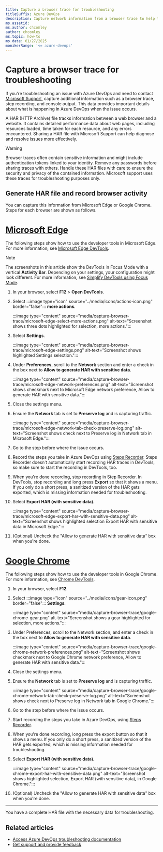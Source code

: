 ```yaml
---
title: Capture a browser trace for troubleshooting
titleSuffix: Azure DevOps
description: Capture network information from a browser trace to help troubleshoot issues with Azure DevOps.
ms.assetid: 
ms.author: chcomley
author: chcomley
ms.topic: how-to
ms.date: 01/27/2025
monikerRange: '<= azure-devops'
---
```


# Capture a browser trace for troubleshooting

If you're troubleshooting an issue with Azure DevOps and need to contact [Microsoft Support](provide-feedback.md), capture additional information such as a browser trace, step recording, and console output. This data provides important details about what is happening in Azure DevOps when the issue occurs.

A HAR (HTTP Archive) file tracks information between a web browser and a website. It contains detailed performance data about web pages, including resources loaded, time taken for each resource, and any errors encountered. Sharing a HAR file with Microsoft Support can help diagnose and resolve issues more effectively.

> [!WARNING]
> Browser traces often contain sensitive information and might include authentication tokens linked to your identity. Remove any passwords before sharing traces with others. Handle these HAR files with care to ensure the security and privacy of the contained information. Microsoft support uses these traces for troubleshooting purposes only.

## Generate HAR file and record browser activity

You can capture this information from Microsoft Edge or Google Chrome. Steps for each browser are shown as follows.

# [Microsoft Edge](#tab/microsoft-edge)

The following steps show how to use the developer tools in Microsoft Edge. For more information, see [Microsoft Edge DevTools](/microsoft-edge/devtools-guide-chromium).

> [!NOTE]
> The screenshots in this article show the DevTools in Focus Mode with a vertical **Activity Bar**. Depending on your settings, your configuration might look different. For more information, see [Simplify DevTools using Focus Mode](/microsoft-edge/devtools-guide-chromium/experimental-features/focus-mode).

1. In your browser, select **F12** > **Open DevTools**.
2. Select :::image type="icon" source="../media/icons/actions-icon.png" border="false"::: **more actions**.

   :::image type="content" source="media/capture-browser-trace/microsoft-edge-select-more-actions.png" alt-text="Screenshot shows three dots highlighted for selection, more actions.":::

3. Select **Settings**.

   :::image type="content" source="media/capture-browser-trace/microsoft-edge-settings.png" alt-text="Screenshot shows highlighted Settings selection.":::

4. Under **Preferences**, scroll to the **Network** section and enter a check in the box next to **Allow to generate HAR with sensitive data**.

   :::image type="content" source="media/capture-browser-trace/microsoft-edge-network-preferences.png" alt-text="Screenshot shows checkmark next to Microsoft Edge network preference, Allow to generate HAR with sensitive data.":::

5. Close the settings menu.
6. Ensure the **Network** tab is set to **Preserve log** and is capturing traffic.

   :::image type="content" source="media/capture-browser-trace/microsoft-edge-network-tab-check-preserve-log.png" alt-text="Screenshot shows check next to Preserve log in Network tab in Microsoft Edge.":::

7. Go to the step before where the issue occurs.
8. Record the steps you take in Azure DevOps using [Steps Recorder](https://support.microsoft.com/windows/record-steps-to-reproduce-a-problem-46582a9b-620f-2e36-00c9-04e25d784e47). Steps Recorder doesn't automatically start recording HAR traces in DevTools, so make sure to start the recording in DevTools, too.
9. When you're done recording, stop recording in Step Recorder. In DevTools, stop recording and long press **Export** so that it shows a menu. If you only do a short press, a sanitized version of the HAR gets exported, which is missing information needed for troubleshooting. 

10. Select **Export HAR (with sensitive data)**.	 

    :::image type="content" source="media/capture-browser-trace/microsoft-edge-export-har-with-sensitive-data.png" alt-text="Screenshot shows highlighted selection Export HAR with sensitive data in Microsoft Edge.":::

11. (Optional) Uncheck the "Allow to generate HAR with sensitive data" box when you're done.

# [Google Chrome](#tab/google-chrome)

The following steps show how to use the developer tools in Google Chrome. For more information, see [Chrome DevTools](https://developers.google.com/web/tools/chrome-devtools).

1. In your browser, select **F12**.
2. Select :::image type="icon" source="../media/icons/gear-icon.png" border="false"::: **Settings**.

   :::image type="content" source="media/capture-browser-trace/google-chrome-gear.png" alt-text="Screenshot shows a gear highlighted for selection, more actions.":::

3. Under Preferences, scroll to the Network section, and enter a check in the box next to **Allow to generate HAR with sensitive data**.

   :::image type="content" source="media/capture-browser-trace/google-chrome-network-preferences.png" alt-text="Screenshot shows checkmark next to Google Chrome network preference, Allow to generate HAR with sensitive data.":::

4. Close the settings menu.
5. Ensure the **Network** tab is set to **Preserve log** and is capturing traffic.

   :::image type="content" source="media/capture-browser-trace/google-chrome-network-tab-check-preserve-log.png" alt-text="Screenshot shows check next to Preserve log in Network tab in Google Chrome.":::

6. Go to the step before where the issue occurs.
7. Start recording the steps you take in Azure DevOps, using [Steps Recorder](https://support.microsoft.com/windows/record-steps-to-reproduce-a-problem-46582a9b-620f-2e36-00c9-04e25d784e47).
8. When you're done recording, long press the export button so that it shows a menu. If you only do a short press, a sanitized version of the HAR gets exported, which is missing information needed for troubleshooting.
9.  Select **Export HAR (with sensitive data)**.	 

    :::image type="content" source="media/capture-browser-trace/google-chrome-export-har-with-sensitive-data.png" alt-text="Screenshot shows highlighted selection, Export HAR (with sensitive data), in Google Chrome.":::

10. (Optional) Uncheck the "Allow to generate HAR with sensitive data" box when you're done.

---

You have a complete HAR file with the necessary data for troubleshooting.

## Related articles

- [Access Azure DevOps troubleshooting documentation](/troubleshoot/azure/devops/welcome-azure-devops)
- [Get support and provide feedback](provide-feedback.md)
